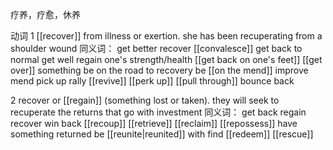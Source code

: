 疗养，疗愈，休养

动词
1
[[recover]] from illness or exertion.
she has been recuperating from a shoulder wound
同义词：
get better
recover
[[convalesce]]
get back to normal
get well
regain one's strength/health
[[get back on one's feet]]
[[get over]] something
be on the road to recovery
be [[on the mend]]
improve
mend
pick up
rally
[[revive]]
[[perk up]]
[[pull through]]
bounce back

2
recover or [[regain]] (something lost or taken).
they will seek to recuperate the returns that go with investment
同义词：
get back
regain
recover
win back
[[recoup]]
[[retrieve]]
[[reclaim]]
[[repossess]]
have something returned
be [[reunite|reunited]] with
find
[[redeem]]
[[rescue]]